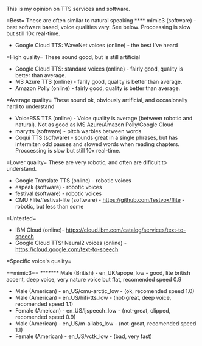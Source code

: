 This is my opinion on TTS services and software.

=Best=
These are often similar to natural speaking
**** mimic3 (software) - best software based, voice qualities vary. See below. Proccessing is slow but still 10x real-time.
* Google Cloud TTS: WaveNet voices (online) - the best I've heard


=High quality=
These sound good, but is still artificial
* Google Cloud TTS: standard voices (online) - fairly good, quality is better than average.
* MS Azure TTS (online) - farily good, quality is better than average.
* Amazon Polly (online) - fairly good, quality is better than average.


=Average quality=
These sound ok, obviously artificial, and occasionally hard to understand
* VoiceRSS TTS (online) - Voice quality is average (between robotic and natural). Not as good as MS Azure/Amazon Polly/Google Cloud
* marytts (software) - pitch warbles between words
* Coqui TTS (software) - sounds great in a single phrases, but has intermiten odd pauses and slowed words when reading chapters.  Proccessing is slow but still 10x real-time. 


=Lower quality=
These are very robotic, and often are dificult to understand.
* Google Translate TTS (online) - robotic voices
* espeak (software) - robotic voices
* festival (software) - robotic voices
* CMU Flite/festival-lite (software) - https://github.com/festvox/flite - robotic, but less than some

=Untested=
* IBM Cloud (online)-  https://cloud.ibm.com/catalog/services/text-to-speech
* Google Cloud TTS: Neural2 voices (online) - https://cloud.google.com/text-to-speech


=Specific voice's quality=

==mimic3==
******* Male (British)     - en_UK/apope_low -  good, lite british accent, deep voice, very nature voice but flat, recomended speed 0.9
* Male (American)    - en_US/cmu-arctic_low -  (ok, recomended speed 1.0)
* Male (American)    - en_US/hifi-tts_low -    (not-great, deep voice, recomended speed 1.1)
* Female (Ameican)   - en_US/ljspeech_low -    (not-great, clipped, recomended speed 0.9)
* Male (American)    - en_US/m-ailabs_low -    (not-great, recomended speed 1.1)
* Female (American)  - en_US/vctk_low -        (bad, very fast)

